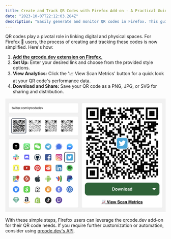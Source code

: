 ```yaml
---
title: Create and Track QR Codes with Firefox Add-on - A Practical Guide
date: "2023-10-07T22:12:03.284Z"
description: "Easily generate and monitor QR codes in Firefox. This guide walks you through a simplified browser experience for QR code creation and analytics."
---
```


QR codes play a pivotal role in linking digital and physical spaces. For Firefox 🦊 users, the process of creating and tracking these codes is now simplified. Here's how:

1. **[Add the qrcode.dev extension on Firefox.](https://addons.mozilla.org/en-GB/firefox/addon/create-qr-codes-qrcode-dev/)**
2. **Set Up:** Enter your desired link and choose from the provided style options.
3. **View Analytics:** Click the '📈 View Scan Metrics' button for a quick look at your QR code's performance data.
4. **Download and Share:** Save your QR code as a PNG, JPG, or SVG for sharing and distribution.

![QR Code Creation with Firefox Add-on](./create.png "qrcode.dev Firefox Extension")

With these simple steps, Firefox users can leverage the qrcode.dev add-on for their QR code needs. If you require further customization or automation, consider using [qrcode.dev's API](https://www.qrcode.dev/api).
